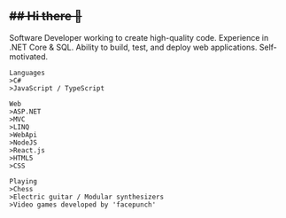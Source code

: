 ~~## Hi there 👋~~
---

Software Developer working to create high-quality code. Experience in .NET Core & SQL. Ability to build, test, and deploy web applications. 
Self-motivated.

```
Languages
>C#
>JavaScript / TypeScript

Web
>ASP.NET
>MVC
>LINQ
>WebApi
>NodeJS
>React.js
>HTML5
>CSS

Playing
>Chess
>Electric guitar / Modular synthesizers
>Video games developed by 'facepunch'
```
